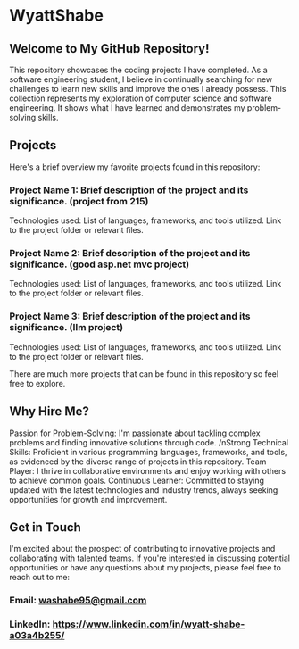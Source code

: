 # WyattShabe
## Welcome to My GitHub Repository!
This repository showcases the coding projects I have completed. As a software engineering student, I believe in continually searching for new challenges to learn new skills and improve the ones I already possess. This collection represents my exploration of computer science and software engineering. It shows what I have learned and demonstrates my problem-solving skills.

## Projects
Here's a brief overview my favorite projects found in this repository:

### Project Name 1: Brief description of the project and its significance. (project from 215)

Technologies used: List of languages, frameworks, and tools utilized.
Link to the project folder or relevant files.

### Project Name 2: Brief description of the project and its significance. (good asp.net mvc project)

Technologies used: List of languages, frameworks, and tools utilized.
Link to the project folder or relevant files.

### Project Name 3: Brief description of the project and its significance. (llm project)

Technologies used: List of languages, frameworks, and tools utilized.
Link to the project folder or relevant files.

There are much more projects that can be found in this repository so feel free to explore.

## Why Hire Me?
Passion for Problem-Solving: I'm passionate about tackling complex problems and finding innovative solutions through code.
/nStrong Technical Skills: Proficient in various programming languages, frameworks, and tools, as evidenced by the diverse range of projects in this repository.
Team Player: I thrive in collaborative environments and enjoy working with others to achieve common goals.
Continuous Learner: Committed to staying updated with the latest technologies and industry trends, always seeking opportunities for growth and improvement.

## Get in Touch
I'm excited about the prospect of contributing to innovative projects and collaborating with talented teams. If you're interested in discussing potential opportunities or have any questions about my projects, please feel free to reach out to me:

### Email: washabe95@gmail.com
### LinkedIn: https://www.linkedin.com/in/wyatt-shabe-a03a4b255/
